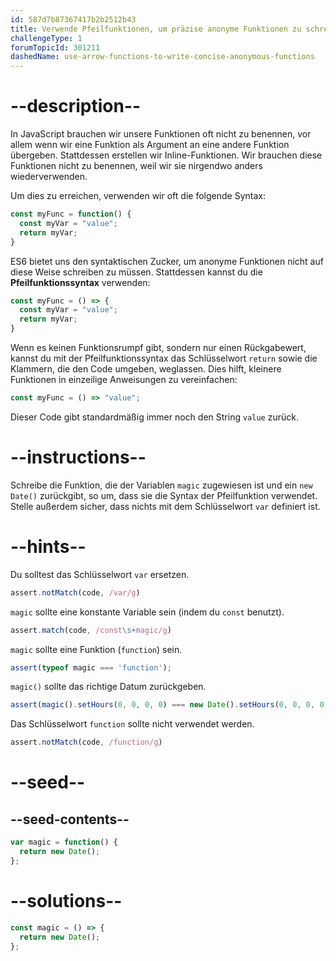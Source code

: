 ```yaml
---
id: 587d7b87367417b2b2512b43
title: Verwende Pfeilfunktionen, um präzise anonyme Funktionen zu schreiben
challengeType: 1
forumTopicId: 301211
dashedName: use-arrow-functions-to-write-concise-anonymous-functions
---
```


# --description--

In JavaScript brauchen wir unsere Funktionen oft nicht zu benennen, vor allem wenn wir eine Funktion als Argument an eine andere Funktion übergeben. Stattdessen erstellen wir Inline-Funktionen. Wir brauchen diese Funktionen nicht zu benennen, weil wir sie nirgendwo anders wiederverwenden.

Um dies zu erreichen, verwenden wir oft die folgende Syntax:

```js
const myFunc = function() {
  const myVar = "value";
  return myVar;
}
```

ES6 bietet uns den syntaktischen Zucker, um anonyme Funktionen nicht auf diese Weise schreiben zu müssen. Stattdessen kannst du die **Pfeilfunktionssyntax** verwenden:

```js
const myFunc = () => {
  const myVar = "value";
  return myVar;
}
```

Wenn es keinen Funktionsrumpf gibt, sondern nur einen Rückgabewert, kannst du mit der Pfeilfunktionssyntax das Schlüsselwort `return` sowie die Klammern, die den Code umgeben, weglassen. Dies hilft, kleinere Funktionen in einzeilige Anweisungen zu vereinfachen:

```js
const myFunc = () => "value";
```

Dieser Code gibt standardmäßig immer noch den String `value` zurück.

# --instructions--

Schreibe die Funktion, die der Variablen `magic` zugewiesen ist und ein `new Date()` zurückgibt, so um, dass sie die Syntax der Pfeilfunktion verwendet. Stelle außerdem sicher, dass nichts mit dem Schlüsselwort `var` definiert ist.

# --hints--

Du solltest das Schlüsselwort `var` ersetzen.

```js
assert.notMatch(code, /var/g)
```

`magic` sollte eine konstante Variable sein (indem du `const` benutzt).

```js
assert.match(code, /const\s+magic/g)
```

`magic` sollte eine Funktion (`function`) sein.

```js
assert(typeof magic === 'function');
```

`magic()` sollte das richtige Datum zurückgeben.

```js
assert(magic().setHours(0, 0, 0, 0) === new Date().setHours(0, 0, 0, 0));
```

Das Schlüsselwort `function` sollte nicht verwendet werden.

```js
assert.notMatch(code, /function/g)
```

# --seed--

## --seed-contents--

```js
var magic = function() {
  return new Date();
};
```

# --solutions--

```js
const magic = () => {
  return new Date();
};
```
